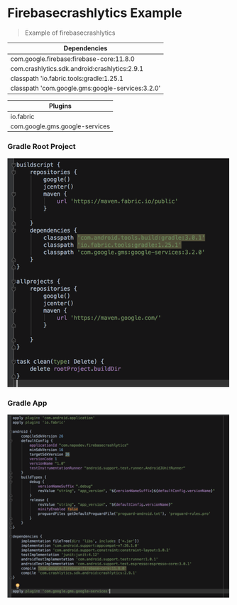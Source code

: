 # Firebasecrashlytics Example

> Example of firebasecrashlytics
 
 
| Dependencies |
| ------ |
|com.google.firebase:firebase-core:11.8.0
|com.crashlytics.sdk.android:crashlytics:2.9.1
|classpath 'io.fabric.tools:gradle:1.25.1
|classpath 'com.google.gms:google-services:3.2.0'


| Plugins |
| ------ |
|io.fabric
|com.google.gms.google-services 
  
  

        
### Gradle Root Project
<p align="left"><img src="https://github.com/opannapo/firebasecrashlytics/blob/master/images/gradle-root.png" width="500"/></p> 

### Gradle App
<p align="left"><img src="https://github.com/opannapo/firebasecrashlytics/blob/master/images/gradle-app.png" width="500"/></p> 
